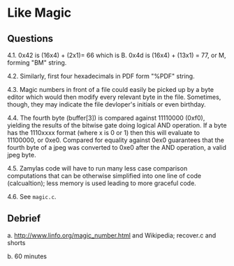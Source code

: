 # Like Magic

## Questions

4.1. 0x42 is (16x4) + (2x1)= 66 which is B. 0x4d is (16x4) + (13x1) = 77, or M,
    forming "BM" string.

4.2. Similarly, first four hexadecimals in PDF form "%PDF" string.

4.3. Magic numbers in front of a file could easily be picked up by a byte editor
    which would then modify every relevant byte in the file. Sometimes, though, they
    may indicate the file devloper's initials or even birthday.

4.4. The fourth byte (buffer[3]) is compared against 11110000 (0xf0), yielding
    the results of the bitwise gate doing logical AND operation. If a byte has 
    the 1110xxxx format (where x is 0 or 1) then this will evaluate to 11100000, 
    or 0xe0. Compared for equality against 0ex0 guarantees that the fourth byte
    of a jpeg was converted to 0xe0 after the AND operation, a valid jpeg byte.
    
4.5. Zamylas code will have to run many less case comparison computations
    that can be otherwise simplified into one line of code (calcualtion); less 
    memory is used leading to more graceful code.

4.6. See `magic.c`.

## Debrief

a. http://www.linfo.org/magic_number.html and Wikipedia; recover.c and shorts

b. 60 minutes
